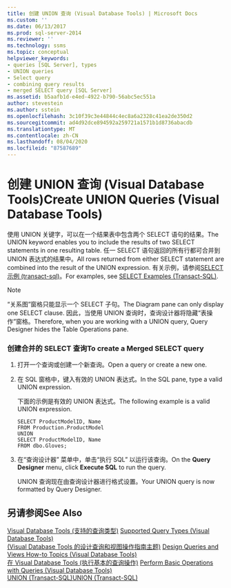 ```yaml
---
title: 创建 UNION 查询 (Visual Database Tools) | Microsoft Docs
ms.custom: ''
ms.date: 06/13/2017
ms.prod: sql-server-2014
ms.reviewer: ''
ms.technology: ssms
ms.topic: conceptual
helpviewer_keywords:
- queries [SQL Server], types
- UNION queries
- Select query
- combining query results
- merged SELECT query [SQL Server]
ms.assetid: b5aafb1d-e4ed-4922-b790-56abc5ec551a
author: stevestein
ms.author: sstein
ms.openlocfilehash: 3c10f39c3e44844c4ec8a6a2328c41ea2de350d2
ms.sourcegitcommit: ad4d92dce894592a259721a1571b1d8736abacdb
ms.translationtype: MT
ms.contentlocale: zh-CN
ms.lasthandoff: 08/04/2020
ms.locfileid: "87587689"
---
```

# <a name="create-union-queries-visual-database-tools"></a><span data-ttu-id="82ad9-102">创建 UNION 查询 (Visual Database Tools)</span><span class="sxs-lookup"><span data-stu-id="82ad9-102">Create UNION Queries (Visual Database Tools)</span></span>
  <span data-ttu-id="82ad9-103">使用 UNION 关键字，可以在一个结果表中包含两个 SELECT 语句的结果。</span><span class="sxs-lookup"><span data-stu-id="82ad9-103">The UNION keyword enables you to include the results of two SELECT statements in one resulting table.</span></span> <span data-ttu-id="82ad9-104">任一 SELECT 语句返回的所有行都可合并到 UNION 表达式的结果中。</span><span class="sxs-lookup"><span data-stu-id="82ad9-104">All rows returned from either SELECT statement are combined into the result of the UNION expression.</span></span> <span data-ttu-id="82ad9-105">有关示例，请参阅[SELECT 示例 &#40;transact-sql&#41;](/sql/t-sql/queries/select-examples-transact-sql)。</span><span class="sxs-lookup"><span data-stu-id="82ad9-105">For examples, see [SELECT Examples &#40;Transact-SQL&#41;](/sql/t-sql/queries/select-examples-transact-sql).</span></span>  
  
> [!NOTE]  
>  <span data-ttu-id="82ad9-106">“关系图”窗格只能显示一个 SELECT 子句。</span><span class="sxs-lookup"><span data-stu-id="82ad9-106">The Diagram pane can only display one SELECT clause.</span></span> <span data-ttu-id="82ad9-107">因此，当使用 UNION 查询时，查询设计器将隐藏“表操作”窗格。</span><span class="sxs-lookup"><span data-stu-id="82ad9-107">Therefore, when you are working with a UNION query, Query Designer hides the Table Operations pane.</span></span>  
  
### <a name="to-create-a-merged-select-query"></a><span data-ttu-id="82ad9-108">创建合并的 SELECT 查询</span><span class="sxs-lookup"><span data-stu-id="82ad9-108">To create a Merged SELECT query</span></span>  
  
1.  <span data-ttu-id="82ad9-109">打开一个查询或创建一个新查询。</span><span class="sxs-lookup"><span data-stu-id="82ad9-109">Open a query or create a new one.</span></span>  
  
2.  <span data-ttu-id="82ad9-110">在 SQL 窗格中，键入有效的 UNION 表达式。</span><span class="sxs-lookup"><span data-stu-id="82ad9-110">In the SQL pane, type a valid UNION expression.</span></span>  
  
     <span data-ttu-id="82ad9-111">下面的示例是有效的 UNION 表达式。</span><span class="sxs-lookup"><span data-stu-id="82ad9-111">The following example is a valid UNION expression.</span></span>  
  
    ```  
    SELECT ProductModelID, Name  
    FROM Production.ProductModel  
    UNION  
    SELECT ProductModelID, Name   
    FROM dbo.Gloves;  
    ```  
  
3.  <span data-ttu-id="82ad9-112">在“查询设计器”  菜单中，单击“执行 SQL”  以运行该查询。</span><span class="sxs-lookup"><span data-stu-id="82ad9-112">On the **Query Designer** menu, click **Execute SQL** to run the query.</span></span>  
  
     <span data-ttu-id="82ad9-113">UNION 查询现在由查询设计器进行格式设置。</span><span class="sxs-lookup"><span data-stu-id="82ad9-113">Your UNION query is now formatted by Query Designer.</span></span>  
  
## <a name="see-also"></a><span data-ttu-id="82ad9-114">另请参阅</span><span class="sxs-lookup"><span data-stu-id="82ad9-114">See Also</span></span>  
 <span data-ttu-id="82ad9-115">[Visual Database Tools &#40;支持的查询类型&#41;](visual-database-tools.md) </span><span class="sxs-lookup"><span data-stu-id="82ad9-115">[Supported Query Types &#40;Visual Database Tools&#41;](visual-database-tools.md) </span></span>  
 <span data-ttu-id="82ad9-116">[&#40;Visual Database Tools 的设计查询和视图操作指南主题&#41;](design-queries-and-views-how-to-topics-visual-database-tools.md) </span><span class="sxs-lookup"><span data-stu-id="82ad9-116">[Design Queries and Views How-to Topics &#40;Visual Database Tools&#41;](design-queries-and-views-how-to-topics-visual-database-tools.md) </span></span>  
 <span data-ttu-id="82ad9-117">[在 Visual Database Tools &#40;执行基本的查询操作&#41;](perform-basic-operations-with-queries-visual-database-tools.md) </span><span class="sxs-lookup"><span data-stu-id="82ad9-117">[Perform Basic Operations with Queries &#40;Visual Database Tools&#41;](perform-basic-operations-with-queries-visual-database-tools.md) </span></span>  
 [<span data-ttu-id="82ad9-118">UNION (Transact-SQL)</span><span class="sxs-lookup"><span data-stu-id="82ad9-118">UNION &#40;Transact-SQL&#41;</span></span>](/sql/t-sql/language-elements/set-operators-union-transact-sql)  
  
  
